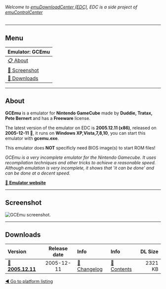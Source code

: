 ###### Welcome to [emuDownloadCenter (EDC)](https://github.com/PhoenixInteractiveNL/emuDownloadCenter/wiki/), EDC is a side project of [emuControlCenter](https://github.com/PhoenixInteractiveNL/emuControlCenter/wiki/)
***
## Menu
| **Emulator: GCEmu** |
|:---------|
| [:clipboard: About](#about) |
| [:sunrise: Screenshot](#screenshot) |
| [:floppy_disk: Downloads](#downloads) |
***
## About
**GCEmu** is a emulator for **Nintendo GameCube** made by **Duddie, Tratax, Pete Bernert** and has a **Freeware** license.

The latest version of the emulator on EDC is **2005.12.11 (x86)**, released on **2005-12-11** :triangular_flag_on_post:, it runs on **Windows XP,Vista,7,8,10**, you can start this emulator with **gcemu.exe**.

This emulator does **NOT** specificly need BIOS image(s) to start ROM files!

_GCEmu is a very incomplete emulator for the Nintendo Gamecube. It uses recompilation techniques and other tricks to achieve a reasonable speed. Although emulation is very incomplete, it shows that 'it can be done' and can be done at a decent speed._

[:link: **Emulator website**](https://sourceforge.net/projects/gcemu-project/)
***
## Screenshot
![](https://raw.githubusercontent.com/PhoenixInteractiveNL/emuDownloadCenter/master/hooks/gcemu/screen.jpg "GCEmu screenshot.")
***
## Downloads
| Version  | Release date  | Info       | Info       | DL Size    |
|:---------|:-------------:|:-----------|:-----------|-----------:|
| [:floppy_disk: **2005.12.11**](https://github.com/PhoenixInteractiveNL/edc-repo0004/raw/master/gcemu/2005.12.11.7z) | 2005-12-11 | [:page_facing_up: Changelog](https://github.com/PhoenixInteractiveNL/edc-repo0004/blob/master/gcemu/2005.12.11_changelog.txt) | [:mag_right: Contents](https://github.com/PhoenixInteractiveNL/edc-repo0004/blob/master/gcemu/2005.12.11_contents.txt) | 2321 KB |

[:arrow_backward: Go to platform listing](https://github.com/PhoenixInteractiveNL/emuDownloadCenter/wiki/EDC-Platform-List)
